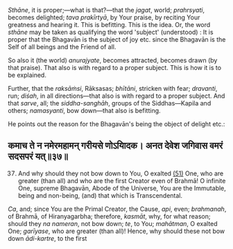 *Sthāne*, it is proper;—what is that?—that the *jagat*, world; *prahrsyati*, becomes delighted; *tava prakīrtyā*, by Your praise, by reciting Your greatness and hearing it. This is befitting. This is the idea. Or, the word *sthāne* may be taken as qualifying the word 'subject' (understood) : It is proper that the Bhagavān is the subject of joy etc. since the Bhagavān is the Self of all beings and the Friend of all.

So also it (the world) *anurajyate*, becomes attracted, becomes drawn (by that praise). That also is with regard to a proper subject. This is how it is to be explained.

Further, that the *raksāṁsi*, Rāksasas; *bhītāni*, stricken with fear; *dravanti*, run; *diśah*, in all directions—that also is with regard to a proper subject. And that *sarve*, all; the *siddha-sanghāh*, groups of the Siddhas—Kapila and others; *namasyanti*, bow down—that also is befitting.

He points out the reason for the Bhagavān's being the object of delight etc.:

## कमाच ते न नमेरमहामन् गरीयसे णोऽयािदक। अनत देवेश जगिवास वमरं सदसपरं यत्॥३७॥

37. And why should they not bow down to You, O exalted [\(51\)](#page--1-0) One, who are greater (than all) and who are the first Creator even of Brahmā! O infinite One, supreme Bhagavān, Abode of the Universe, You are the Immutable, being and non-being, (and) that which is Transcendental.

*Ca*, and; since You are the Primal Creator, the Cause, *api*, even; *brahmanah*, of Brahmā, of Hiranyagarbha; therefore, *kasmāt*, why, for what reason; should they *na nameran*, not bow down; *te*, to You; *mahātman*, O exalted One; *garīyase*, who are greater (than all)! Hence, why should these not bow down *ādi-kartre*, to the first